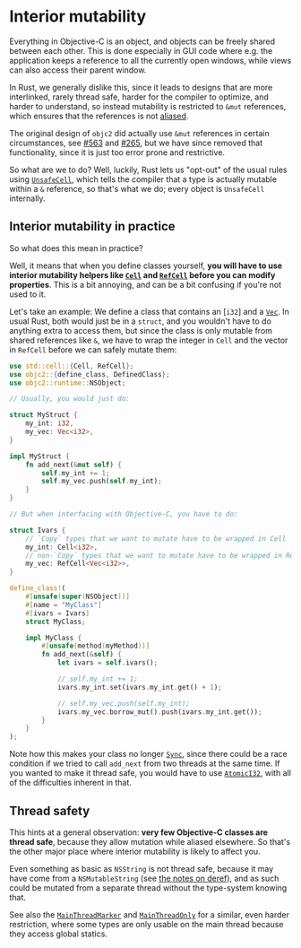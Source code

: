 # Interior mutability

Everything in Objective-C is an object, and objects can be freely shared between each other. This is done especially in GUI code where e.g. the application keeps a reference to all the currently open windows, while views can also access their parent window.

In Rust, we generally dislike this, since it leads to designs that are more interlinked, rarely thread safe, harder for the compiler to optimize, and harder to understand, so instead mutability is restricted to `&mut` references, which ensures that the references is not [aliased].

The original design of `objc2` did actually use `&mut` references in certain circumstances, see [#563] and [#265], but we have since removed that functionality, since it is just too error prone and restrictive.

So what are we to do? Well, luckily, Rust lets us "opt-out" of the usual rules using [`UnsafeCell`], which tells the compiler that a type is actually mutable within a `&` reference, so that's what we do; every object is `UnsafeCell` internally.

[aliased]: https://doc.rust-lang.org/nomicon/aliasing.html
[#563]: https://github.com/madsmtm/objc2/issues/563
[#265]: https://github.com/madsmtm/objc2/issues/265
[`UnsafeCell`]: std::cell::UnsafeCell


## Interior mutability in practice

So what does this mean in practice?

Well, it means that when you define classes yourself, **you will have to use interior mutability helpers like [`Cell`] and [`RefCell`] before you can modify properties**. This is a bit annoying, and can be a bit confusing if you're not used to it.

Let's take an example: We define a class that contains an [`i32`] and a [`Vec`]. In usual Rust, both would just be in a `struct`, and you wouldn't have to do anything extra to access them, but since the class is only mutable from shared references like `&`, we have to wrap the integer in `Cell` and the vector in `RefCell` before we can safely mutate them:

```rust
use std::cell::{Cell, RefCell};
use objc2::{define_class, DefinedClass};
use objc2::runtime::NSObject;

// Usually, you would just do:

struct MyStruct {
    my_int: i32,
    my_vec: Vec<i32>,
}

impl MyStruct {
    fn add_next(&mut self) {
        self.my_int += 1;
        self.my_vec.push(self.my_int);
    }
}

// But when interfacing with Objective-C, you have to do:

struct Ivars {
    // `Copy` types that we want to mutate have to be wrapped in Cell
    my_int: Cell<i32>,
    // non-`Copy` types that we want to mutate have to be wrapped in RefCell
    my_vec: RefCell<Vec<i32>>,
}

define_class!(
    #[unsafe(super(NSObject))]
    #[name = "MyClass"]
    #[ivars = Ivars]
    struct MyClass;

    impl MyClass {
        #[unsafe(method(myMethod))]
        fn add_next(&self) {
            let ivars = self.ivars();

            // self.my_int += 1;
            ivars.my_int.set(ivars.my_int.get() + 1);

            // self.my_vec.push(self.my_int);
            ivars.my_vec.borrow_mut().push(ivars.my_int.get());
        }
    }
);
```

Note how this makes your class no longer [`Sync`], since there could be a race condition if we tried to call `add_next` from two threads at the same time. If you wanted to make it thread safe, you would have to use [`AtomicI32`], with all of the difficulties inherent in that.

[`Cell`]: std::cell::Cell
[`RefCell`]: std::cell::RefCell
[`Vec`]: std::vec::Vec
[`Sync`]: std::marker::Sync
[`AtomicI32`]: std::sync::atomic::AtomicI32


## Thread safety

This hints at a general observation: **very few Objective-C classes are thread safe**, because they allow mutation while aliased elsewhere. So that's the other major place where interior mutability is likely to affect you.

Even something as basic as `NSString` is not thread safe, because it may have come from a `NSMutableString` (see [the notes on deref][deref]), and as such could be mutated from a separate thread without the type-system knowing that.

See also the [`MainThreadMarker`] and [`MainThreadOnly`] for a similar, even harder restriction, where some types are only usable on the main thread because they access global statics.

[deref]: about_generated::deref
[`MainThreadMarker`]: crate::MainThreadMarker
[`MainThreadOnly`]: crate::MainThreadOnly
